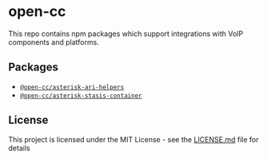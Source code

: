 # open-cc

This repo contains npm packages which support integrations with VoIP components and platforms.

## Packages

* [`@open-cc/asterisk-ari-helpers`](packages/integration/asterisk-ari-helpers/README.md)
* [`@open-cc/asterisk-stasis-container`](packages/integration/asterisk-stasis-container/README.md)

## License

This project is licensed under the MIT License - see the [LICENSE.md](LICENSE.md) file for details